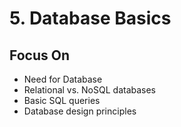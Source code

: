 # 5. Database Basics

## Focus On
* Need for Database 
* Relational vs. NoSQL databases
* Basic SQL queries
* Database design principles


